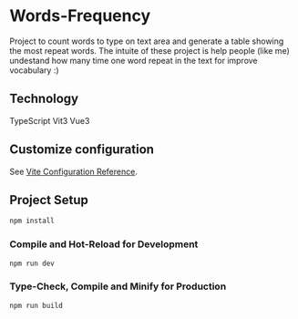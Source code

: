 # Words-Frequency

Project to count words to type on text area and generate a table showing the most repeat words. The intuite of these project is help people (like me) undestand how many time one word repeat in the text for improve vocabulary :)

## Technology
TypeScript
Vit3
Vue3

## Customize configuration

See [Vite Configuration Reference](https://vitejs.dev/config/).

## Project Setup

```sh
npm install
```

### Compile and Hot-Reload for Development

```sh
npm run dev
```

### Type-Check, Compile and Minify for Production

```sh
npm run build
```
